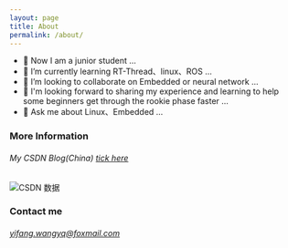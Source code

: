 ```yaml
---
layout: page
title: About
permalink: /about/
---
```


- 🔭 Now I am a junior student ...
- 🌱 I’m currently learning RT-Thread、linux、ROS ...
- 👯 I’m looking to collaborate on Embedded or neural network ...
- 🤔 I'm looking forward to sharing my experience and learning to help some beginners get through the rookie phase faster ...
- 💬 Ask me about Linux、Embedded ...

### More Information

###### My CSDN Blog(China) [tick here](https://blog.csdn.net/qq_56914146)

![CSDN 数据](https://stats.justsong.cn/api/csdn?id=qq_56914146)

### Contact me

###### [yifang.wangyq@foxmail.com](2053731441@qq.com)
